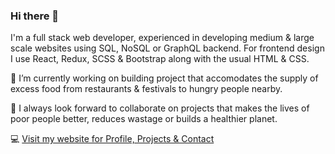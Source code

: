 ### Hi there 👋

I'm a full stack web developer, experienced in developing medium & large scale websites using SQL, NoSQL or GraphQL backend. For frontend design I use React, Redux, SCSS & Bootstrap along with the usual HTML & CSS.

🔭 I’m currently working on building project that accomodates the supply of excess food from restaurants & festivals to hungry people nearby.

👯 I always look forward to collaborate on projects that makes the lives of poor people better, reduces wastage or builds a healthier planet.

💻 [Visit my website for Profile, Projects & Contact](https://www.raihanshezan.com)
